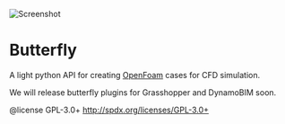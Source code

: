![Screenshot](https://github.com/mostaphaRoudsari/Butterfly/blob/master/etc/graphics/icon/butterfly_100px.png)

Butterfly
========================================
A light python API for creating [OpenFoam](http://www.openfoam.org/) cases for CFD simulation.

We will release butterfly plugins for Grasshopper and DynamoBIM soon.

@license GPL-3.0+ <http://spdx.org/licenses/GPL-3.0+>
